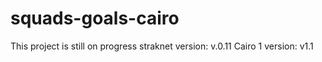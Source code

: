 # squads-goals-cairo

This project is still on progress
straknet version: v.0.11
Cairo 1 version: v1.1
